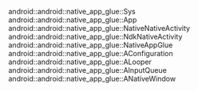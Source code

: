 android::android::native_app_glue::Sys
android::android::native_app_glue::App
android::android::native_app_glue::NativeNativeActivity
android::android::native_app_glue::NdkNativeActivity
android::android::native_app_glue::NativeAppGlue
android::android::native_app_glue::AConfiguration
android::android::native_app_glue::ALooper
android::android::native_app_glue::AInputQueue
android::android::native_app_glue::ANativeWindow
